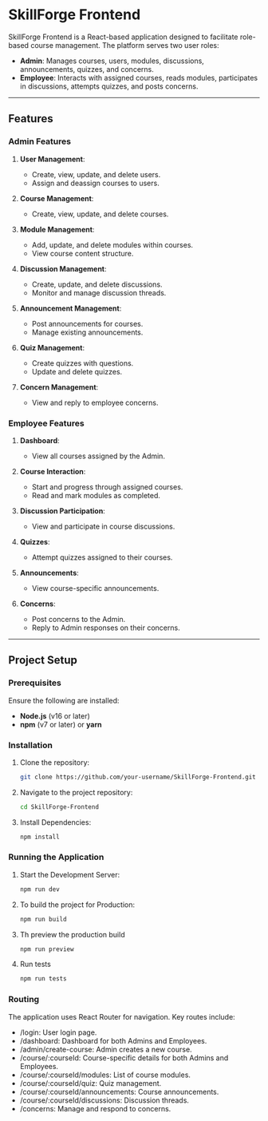 # SkillForge Frontend

SkillForge Frontend is a React-based application designed to facilitate role-based course management. The platform serves two user roles:

- **Admin**: Manages courses, users, modules, discussions, announcements, quizzes, and concerns.
- **Employee**: Interacts with assigned courses, reads modules, participates in discussions, attempts quizzes, and posts concerns.

---

## Features

### Admin Features
1. **User Management**:
   - Create, view, update, and delete users.
   - Assign and deassign courses to users.

2. **Course Management**:
   - Create, view, update, and delete courses.

3. **Module Management**:
   - Add, update, and delete modules within courses.
   - View course content structure.

4. **Discussion Management**:
   - Create, update, and delete discussions.
   - Monitor and manage discussion threads.

5. **Announcement Management**:
   - Post announcements for courses.
   - Manage existing announcements.

6. **Quiz Management**:
   - Create quizzes with questions.
   - Update and delete quizzes.

7. **Concern Management**:
   - View and reply to employee concerns.

### Employee Features
1. **Dashboard**:
   - View all courses assigned by the Admin.
   
2. **Course Interaction**:
   - Start and progress through assigned courses.
   - Read and mark modules as completed.
   
3. **Discussion Participation**:
   - View and participate in course discussions.

4. **Quizzes**:
   - Attempt quizzes assigned to their courses.
   
5. **Announcements**:
   - View course-specific announcements.
   
6. **Concerns**:
   - Post concerns to the Admin.
   - Reply to Admin responses on their concerns.

---

## Project Setup

### Prerequisites

Ensure the following are installed:
- **Node.js** (v16 or later)
- **npm** (v7 or later) or **yarn**

### Installation

1. Clone the repository:
   ```bash
   git clone https://github.com/your-username/SkillForge-Frontend.git

2. Navigate to the project repository:
    ```bash
    cd SkillForge-Frontend

3. Install Dependencies:
    ```bash 
    npm install


### Running the Application

1. Start the Development Server:
    ```bash
    npm run dev

2. To build the project for Production:
    ```bash
    npm run build

3. Th preview the production build
    ```bash 
    npm run preview

4. Run tests
    ```bash 
    npm run tests


### Routing
The application uses React Router for navigation. Key routes include:

- /login: User login page.
- /dashboard: Dashboard for both Admins and Employees.
- /admin/create-course: Admin creates a new course.
- /course/:courseId: Course-specific details for both Admins and Employees.
- /course/:courseId/modules: List of course modules.
- /course/:courseId/quiz: Quiz management.
- /course/:courseId/announcements: Course announcements.
- /course/:courseId/discussions: Discussion threads.
- /concerns: Manage and respond to concerns.

